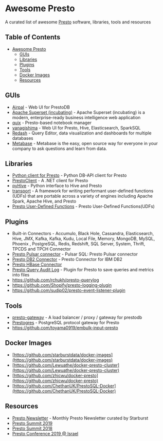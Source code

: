 # Awesome Presto
A curated list of awesome [Presto](https://prestosql.io/) software, libraries, tools and resources

## Table of Contents
- [Awesome Presto](#awesome-presto)
  - [GUIs](#guis)
  - [Libraries](#libraries)
  - [Plugins](#plugins)
  - [Tools](#tools)
  - [Docker Images](#docker-images)
  - [Resources](#resources)

## GUIs
- [Airpal](https://airbnb.io/airpal/) - Web UI for PrestoDB
- [Apache Superset (incubating)](https://superset.incubator.apache.org/) - Apache Superset (incubating) is a modern, enterprise-ready business intelligence web application
- [quix](https://wix.github.io/quix/) - Presto-based notebook manager
- [yanagishima](https://github.com/yanagishima/yanagishima) - Web UI for Presto, Hive, Elasticsearch, SparkSQL
- [Redash](https://github.com/getredash/redash) - Query Editor, data visualization and dashboards for multiple databases
- [Metabase](https://github.com/metabase/metabase) - Metabase is the easy, open source way for everyone in your company to ask questions and learn from data.

## Libraries
- [Python client for Presto](https://github.com/prestodb/presto-python-client) - Python DB-API client for Presto
- [PrestoClient](https://github.com/bamcis-io/PrestoClient) - A .NET client for Presto
- [pyHive](https://github.com/dropbox/PyHive) - Python interface to Hive and Presto
- [transport](https://github.com/linkedin/transport) - A framework for writing performant user-defined functions (UDFs) that are portable across a variety of engines including Apache Spark, Apache Hive, and Presto
- [Presto User-Defined Functions](https://github.com/qubole/presto-udfs) - Presto User-Defined Functions(UDFs)

## Plugins
- Built-in Connectors - Accumulo, Black Hole, Cassandra, Elasticsearch, Hive, JMX, Kafka, Kafka, Kudu, Local File, Memory, MongoDB, MySQL, Phoenix , PostgreSQL, Redis, Redshift, SQL Server, System, Thrift, TPCDS and TPCH Connector
- [Presto Pulsar connector](https://pulsar.apache.org/docs/en/sql-overview/) - Pulsar SQL: Presto Pulsar connector
- [Presto DB2 Connector](https://github.com/IBM/presto-db2) - Presto Connector for IBM DB2
- [Presto HBase Connector](https://github.com/analysys/presto-hbase-connector)
- [Presto Query Audit Log](https://github.com/yahoojapan/presto-audit) - Plugin for Presto to save queries and metrics into files
- https://github.com/rchukh/presto-querylog
- https://github.com/Shopify/presto-logging-plugin
- https://github.com/sudip02/presto-event-listener-plugin

## Tools
- [presto-gateway](https://github.com/lyft/presto-gateway) - A load balancer / proxy / gateway for prestodb
- [Prestogres](https://github.com/treasure-data/prestogres) - PostgreSQL protocol gateway for Presto
- https://github.com/toyama0919/embulk-input-presto

## Docker Images
- [https://github.com/starburstdata/docker-images](https://github.com/starburstdata/docker-images)
- [https://github.com/Lewuathe/docker-presto-cluster](https://github.com/Lewuathe/docker-presto-cluster)
- [https://github.com/zhicwu/docker-presto](https://github.com/zhicwu/docker-presto)
- [https://github.com/ChethanUK/PrestoSQL-Docker](https://github.com/ChethanUK/PrestoSQL-Docker)

## Resources
- [Presto Newsletter](https://www.starburstdata.com/presto-newsletter/) - Monthly Presto Newsletter curated by Starburst
- [Presto Summit 2019](https://www.starburstdata.com/technical-blog/presto-summit-2019-recap/)
- [Presto Summit 2018](https://www.starburstdata.com/technical-blog/presto-summit-2018-recap/)
- [Presto Conference 2019 @ Israel](https://prestosql.io/blog/2019/05/03/Presto-Conference-Israel.html)
